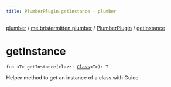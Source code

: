 ```yaml
---
title: PlumberPlugin.getInstance - plumber
---
```


[plumber](../../index.html) / [me.bristermitten.plumber](../index.html) / [PlumberPlugin](index.html) / [getInstance](./get-instance.html)

# getInstance

`fun <T> getInstance(clazz: `[`Class`](https://docs.oracle.com/javase/6/docs/api/java/lang/Class.html)`<T>): T`

Helper method to get an instance of a class with Guice

